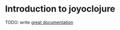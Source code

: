 # Introduction to joyoclojure

TODO: write [great documentation](http://jacobian.org/writing/what-to-write/)
